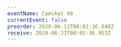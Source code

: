 ```yaml
---
eventName: Comiket 98
currentEvent: false
preorder: 2020-06-11T08:01:36.948Z
receive: 2020-06-23T08:01:36.953Z
---
```

